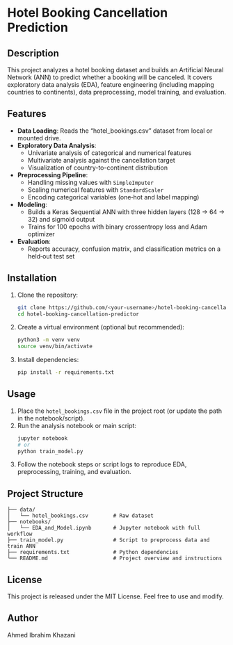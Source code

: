 # Hotel Booking Cancellation Prediction

## Description
This project analyzes a hotel booking dataset and builds an Artificial Neural Network (ANN) to predict whether a booking will be canceled. It covers exploratory data analysis (EDA), feature engineering (including mapping countries to continents), data preprocessing, model training, and evaluation.

## Features
- **Data Loading**: Reads the “hotel_bookings.csv” dataset from local or mounted drive.
- **Exploratory Data Analysis**:  
  - Univariate analysis of categorical and numerical features  
  - Multivariate analysis against the cancellation target  
  - Visualization of country-to-continent distribution  
- **Preprocessing Pipeline**:  
  - Handling missing values with `SimpleImputer`  
  - Scaling numerical features with `StandardScaler`  
  - Encoding categorical variables (one‑hot and label mapping)  
- **Modeling**:  
  - Builds a Keras Sequential ANN with three hidden layers (128 → 64 → 32) and sigmoid output  
  - Trains for 100 epochs with binary crossentropy loss and Adam optimizer
- **Evaluation**:  
  - Reports accuracy, confusion matrix, and classification metrics on a held‑out test set

## Installation

1. Clone the repository:
   ```bash
   git clone https://github.com/<your-username>/hotel-booking-cancellation-predictor.git
   cd hotel-booking-cancellation-predictor
   ```

2. Create a virtual environment (optional but recommended):
   ```bash
   python3 -m venv venv
   source venv/bin/activate
   ```

3. Install dependencies:
   ```bash
   pip install -r requirements.txt
   ```

## Usage

1. Place the `hotel_bookings.csv` file in the project root (or update the path in the notebook/script).
2. Run the analysis notebook or main script:
   ```bash
   jupyter notebook
   # or
   python train_model.py
   ```
3. Follow the notebook steps or script logs to reproduce EDA, preprocessing, training, and evaluation.

## Project Structure

```
├── data/
│   └── hotel_bookings.csv        # Raw dataset
├── notebooks/
│   └── EDA_and_Model.ipynb       # Jupyter notebook with full workflow
├── train_model.py                # Script to preprocess data and train ANN
├── requirements.txt              # Python dependencies
└── README.md                     # Project overview and instructions
```

## License
This project is released under the MIT License. Feel free to use and modify.

## Author
Ahmed Ibrahim Khazani
